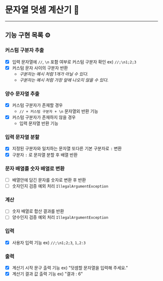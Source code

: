 # 문자열 덧셈 계산기 🚀

---
## 기능 구현 목록 ⚙️

### 커스텀 구분자 추출
- [x] 입력 문자열에 `//`, `\n` 포함 여부로 커스텀 구분자 확인 ex) `//;\n1;2;3`
- [x] 커스텀 문자 사이의 구분자 반환
  - _구분자는 예시 처럼 1개가 아닐 수 있다._
  - _구분자는 예시 처럼 가장 앞에 나오지 않을 수 있다._

### 양수 문자열 추출
- [x] 커스텀 구분자가 존재할 경우
  - `// + 커스텀 구분자 + \n` 문자열외 반환 기능
- [x] 커스텀 구분자가 존재하지 않을 경우
  - 입력 문자열 반환 기능

### 입력 문자열 분할
- [x] 지정된 구분자와 일치하는 문자열 또다른 기본 구분자로 `:` 변환
- [x] 구분자 `:` 로 문자열 분할 후 배열 반환

### 문자 배열를 숫자 배열로 변환
- [ ] 배열안에 담긴 문자를 숫자로 변환 후 반환
- [ ] 숫자인지 검증 예외 처리 `IllegalArgumentException`

### 계산
- [ ] 숫자 배열로 합산 결과를 반환
- [ ] 양수인지 검증 예외 처리 `IllegalArgumentException`

### 입력
- [x] 사용자 입력 기능 ex) `//;\n1;2;3`, `1,2:3`

### 출력
- [x] 계산기 시작 문구 출력 기능 ex) "덧셈할 문자열을 입력해 주세요."
- [x] 계산기 결과 값 출력 기능 ex) "결과 : 6" 